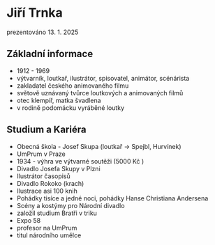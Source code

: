# Jiří Trnka
prezentováno 13. 1. 2025

## Základní informace
* 1912 - 1969
* výtvarník, loutkař, ilustrátor, spisovatel, animátor, scénárista
* zakladatel českého animovaného filmu
* světově uznávaný tvůrce loutkových a animovaných filmů
* otec klempíř, matka švadlena
* v rodině podomácku vyráběné loutky

## Studium a Kariéra
* Obecná škola - Josef Skupa (loutkař → Spejbl, Hurvínek)
* UmPrum v Praze
* 1934 - výhra ve výtvarné soutěži (5000 Kč )
* Divadlo Josefa Skupy v Plzni
* Ilustrátor časopisů
* Divadlo Rokoko (krach)
* Ilustrace asi 100 knih
* Pohádky tisíce a jedné noci, pohádky Hanse Christiana Andersena
* Scény a kostýmy pro Národní divadlo
* založil studium Bratři v triku
* Expo 58
* profesor na UmPrum
* titul národního umělce